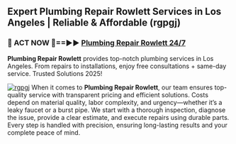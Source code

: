## Expert Plumbing Repair Rowlett Services in Los Angeles | Reliable & Affordable (rgpgj)  

<h3>🚿 ACT NOW 🌟==►► <a href="https://tinyurl.com/2ne6vx2x" rel="nofollow">Plumbing Repair Rowlett 24/7</a></h3>

**Plumbing Repair Rowlett** provides top-notch plumbing services in Los Angeles. From repairs to installations, enjoy free consultations + same-day service. Trusted Solutions 2025!

[![rgpgj](https://i.imgur.com/4PFF4AK.jpeg)](https://tinyurl.com/2ne6vx2x)
When it comes to **Plumbing Repair Rowlett**, our team ensures top-quality service with transparent pricing and efficient solutions. Costs depend on material quality, labor complexity, and urgency—whether it’s a leaky faucet or a burst pipe. We start with a thorough inspection, diagnose the issue, provide a clear estimate, and execute repairs using durable parts. Every step is handled with precision, ensuring long-lasting results and your complete peace of mind.
